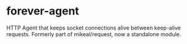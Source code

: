 forever-agent
 ======

HTTP Agent that keeps socket connections alive between keep-alive requests. Formerly part of mikeal/request, now a standalone module.
